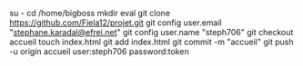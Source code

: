 su -
cd /home/bigboss
mkdir eval
git clone https://github.com/Fiela12/projet.git
git config user.email "stephane.karadal@efrei.net"
git config user.name "steph706"
git checkout accueil
touch index.html
git add index.html
git commit -m "accueil"
git push -u origin accueil
  user:steph706
  password:token
